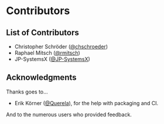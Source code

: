 # Contributors

## List of Contributors

- Christopher Schröder ([@chschroeder](https://github.com/chschroeder))
- Raphael Mitsch ([@rmitsch](https://github.com/rmitsch))
- JP-SystemsX ([@JP-SystemsX](https://github.com/JP-SystemsX))

## Acknowledgments

Thanks goes to...

- Erik Körner ([@Querela](https://github.com/querela)), for the help with packaging and CI.

And to the numerous users who provided feedback.
